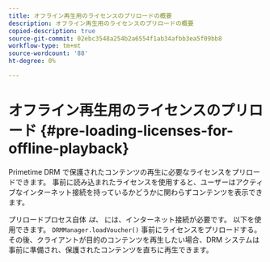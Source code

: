 ```yaml
---
title: オフライン再生用のライセンスのプリロードの概要
description: オフライン再生用のライセンスのプリロードの概要
copied-description: true
source-git-commit: 02ebc3548a254b2a6554f1ab34afbb3ea5f09bb8
workflow-type: tm+mt
source-wordcount: '88'
ht-degree: 0%

---
```


# オフライン再生用のライセンスのプリロード {#pre-loading-licenses-for-offline-playback}

Primetime DRM で保護されたコンテンツの再生に必要なライセンスをプリロードできます。 事前に読み込まれたライセンスを使用すると、ユーザーはアクティブなインターネット接続を持っているかどうかに関わらずコンテンツを表示できます。

プリロードプロセス自体 *は、* には、インターネット接続が必要です。 以下を使用できます。 `DRMManager.loadVoucher()` 事前にライセンスをプリロードする。 その後、クライアントが目的のコンテンツを再生したい場合、DRM システムは事前に準備され、保護されたコンテンツを直ちに再生できます。
